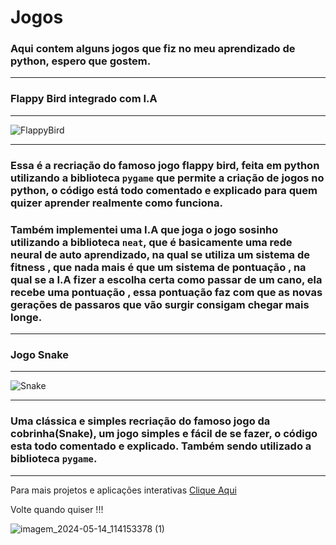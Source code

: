 # Jogos
 
### Aqui contem alguns jogos que fiz no meu aprendizado de python, espero que gostem.

*** 

### Flappy Bird integrado com I.A

***

![FlappyBird](https://github.com/Gabriel-Ribeiro-Barbosa/Jogos/assets/168477908/cc4c5fc0-ad32-47fb-83ca-91277e5304b6)

***
### Essa é a recriação do famoso jogo flappy bird, feita em python utilizando a biblioteca `pygame` que permite a criação de jogos no python, o código está todo comentado e explicado para quem quizer aprender realmente como funciona.

### Também implementei uma I.A que joga o jogo sosinho utilizando a biblioteca `neat`, que é basicamente uma rede neural de auto aprendizado, na qual se utiliza um sistema de fitness , que nada mais é que um sistema de pontuação , na qual  se a I.A fizer a escolha certa como passar de um cano, ela recebe uma pontuação , essa pontuação faz com que as novas gerações de passaros que vão surgir consigam chegar mais longe.
***

### Jogo Snake

***

![Snake](https://github.com/Gabriel-Ribeiro-Barbosa/Jogos/assets/168477908/c2d7e79a-2cd5-4040-81d7-ef3a51c3e42b)

***

### Uma clássica e simples recriação do famoso jogo da cobrinha(Snake), um jogo simples e fácil de se fazer, o código esta todo comentado e explicado. Também sendo utilizado a biblioteca `pygame`.

***

Para mais projetos e aplicações interativas [Clique Aqui](https://github.com/Gabriel-Ribeiro-Barbosa)

Volte quando quiser !!!

![imagem_2024-05-14_114153378 (1)](https://github.com/settings/replies/assets/168477908/727733dd-e301-47aa-a9e6-4e614808f255)
